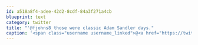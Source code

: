 ```yaml
---
id: a518a8f4-adee-42d2-8cdf-84a3f271a4cb
blueprint: text
category: twitter
title: "'@fjohns8 those were classic Adam Sandler days."
caption: '<span class="username username_linked">@<a href="https://twitter.com/fjohns8" title="eva marie">fjohns8</a></span> those were classic Adam Sandler days.'
---
```

